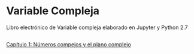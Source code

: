 # Variable Compleja
Libro electrónico de Variable compleja elaborado en Jupyter y Python 2.7  
##
<dl>
 <a href="http://nbviewer.jupyter.org/github/rafneta/VariableCompleja/blob/master/Cap1_Numeros_Complejos.ipynb", target="blank_"> Capítulo 1: Números compejos y el plano complejo </a>
 </dl>


 
